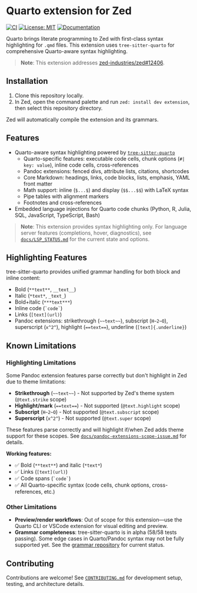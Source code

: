 # Quarto extension for Zed

[![CI](https://github.com/ck37/zed-quarto-extension/actions/workflows/ci.yml/badge.svg)](https://github.com/ck37/zed-quarto-extension/actions/workflows/ci.yml)
[![License: MIT](https://img.shields.io/badge/License-MIT-yellow.svg)](LICENSE)
[![Documentation](https://img.shields.io/badge/docs-available-blue)](docs/)

Quarto brings literate programming to Zed with first-class syntax highlighting for `.qmd` files. This extension uses `tree-sitter-quarto` for comprehensive Quarto-aware syntax highlighting.

> **Note**: This extension addresses [zed-industries/zed#12406](https://github.com/zed-industries/zed/issues/12406).

## Installation

1. Clone this repository locally.
2. In Zed, open the command palette and run `zed: install dev extension`, then select this repository directory.

Zed will automatically compile the extension and its grammars.

## Features

- Quarto-aware syntax highlighting powered by [`tree-sitter-quarto`](https://github.com/ck37/tree-sitter-quarto)
  - Quarto-specific features: executable code cells, chunk options (`#| key: value`), inline code cells, cross-references
  - Pandoc extensions: fenced divs, attribute lists, citations, shortcodes
  - Core Markdown: headings, links, code blocks, lists, emphasis, YAML front matter
  - Math support: inline (`$...$`) and display (`$$...$$`) with LaTeX syntax
  - Pipe tables with alignment markers
  - Footnotes and cross-references
- Embedded language injections for Quarto code chunks (Python, R, Julia, SQL, JavaScript, TypeScript, Bash)

> **Note**: This extension provides syntax highlighting only. For language server features (completions, hover, diagnostics), see [`docs/LSP_STATUS.md`](docs/LSP_STATUS.md) for the current state and options.

## Highlighting Features

tree-sitter-quarto provides unified grammar handling for both block and inline content:

- Bold (`**text**`, `__text__`)
- Italic (`*text*`, `_text_`)
- Bold+italic (`***text***`)
- Inline code (`` `code` ``)
- Links (`[text](url)`)
- Pandoc extensions: strikethrough (`~~text~~`), subscript (`H~2~O`), superscript (`x^2^`), highlight (`==text==`), underline (`[text]{.underline}`)

## Known Limitations

### Highlighting Limitations

Some Pandoc extension features parse correctly but don't highlight in Zed due to theme limitations:

- **Strikethrough** (`~~text~~`) - Not supported by Zed's theme system (`@text.strike` scope)
- **Highlight/mark** (`==text==`) - Not supported (`@text.highlight` scope)
- **Subscript** (`H~2~O`) - Not supported (`@text.subscript` scope)
- **Superscript** (`x^2^`) - Not supported (`@text.super` scope)

These features parse correctly and will highlight if/when Zed adds theme support for these scopes. See [`docs/pandoc-extensions-scope-issue.md`](docs/pandoc-extensions-scope-issue.md) for details.

**Working features:**
- ✅ Bold (`**text**`) and italic (`*text*`)
- ✅ Links (`[text](url)`)
- ✅ Code spans (`` `code` ``)
- ✅ All Quarto-specific syntax (code cells, chunk options, cross-references, etc.)

### Other Limitations

- **Preview/render workflows**: Out of scope for this extension—use the Quarto CLI or VSCode extension for visual editing and preview.
- **Grammar completeness**: tree-sitter-quarto is in alpha (58/58 tests passing). Some edge cases in Quarto/Pandoc syntax may not be fully supported yet. See the [grammar repository](https://github.com/ck37/tree-sitter-quarto) for current status.

## Contributing

Contributions are welcome! See [`CONTRIBUTING.md`](CONTRIBUTING.md) for development setup, testing, and architecture details.
